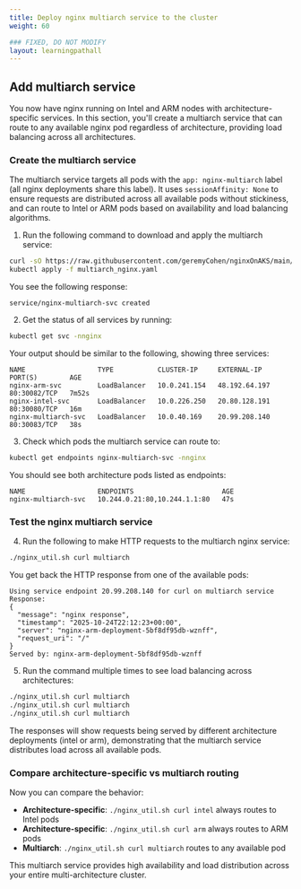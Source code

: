```yaml
---
title: Deploy nginx multiarch service to the cluster
weight: 60

### FIXED, DO NOT MODIFY
layout: learningpathall
---
```


## Add multiarch service

You now have nginx running on Intel and ARM nodes with architecture-specific services. In this section, you'll create a multiarch service that can route to any available nginx pod regardless of architecture, providing load balancing across all architectures.

### Create the multiarch service

The multiarch service targets all pods with the `app: nginx-multiarch` label (all nginx deployments share this label). It uses `sessionAffinity: None` to ensure requests are distributed across all available pods without stickiness, and can route to Intel or ARM pods based on availability and load balancing algorithms.

1. Run the following command to download and apply the multiarch service:

```bash
curl -sO https://raw.githubusercontent.com/geremyCohen/nginxOnAKS/main/multiarch_nginx.yaml
kubectl apply -f multiarch_nginx.yaml
```

You see the following response:

```output
service/nginx-multiarch-svc created
```

2. Get the status of all services by running:

```bash
kubectl get svc -nnginx 
```

Your output should be similar to the following, showing three services:

```output
NAME                  TYPE           CLUSTER-IP     EXTERNAL-IP     PORT(S)        AGE
nginx-arm-svc         LoadBalancer   10.0.241.154   48.192.64.197   80:30082/TCP   7m52s
nginx-intel-svc       LoadBalancer   10.0.226.250   20.80.128.191   80:30080/TCP   16m
nginx-multiarch-svc   LoadBalancer   10.0.40.169    20.99.208.140   80:30083/TCP   38s
```

3. Check which pods the multiarch service can route to:

```bash
kubectl get endpoints nginx-multiarch-svc -nnginx
```

You should see both architecture pods listed as endpoints:

```output
NAME                  ENDPOINTS                      AGE
nginx-multiarch-svc   10.244.0.21:80,10.244.1.1:80   47s
```

### Test the nginx multiarch service

4. Run the following to make HTTP requests to the multiarch nginx service:

```bash
./nginx_util.sh curl multiarch
```

You get back the HTTP response from one of the available pods:

```output
Using service endpoint 20.99.208.140 for curl on multiarch service
Response:
{
  "message": "nginx response",
  "timestamp": "2025-10-24T22:12:23+00:00",
  "server": "nginx-arm-deployment-5bf8df95db-wznff",
  "request_uri": "/"
}
Served by: nginx-arm-deployment-5bf8df95db-wznff
```

5. Run the command multiple times to see load balancing across architectures:

```bash
./nginx_util.sh curl multiarch
./nginx_util.sh curl multiarch
./nginx_util.sh curl multiarch
```

The responses will show requests being served by different architecture deployments (intel or arm), demonstrating that the multiarch service distributes load across all available pods.

### Compare architecture-specific vs multiarch routing

Now you can compare the behavior:

- **Architecture-specific**: `./nginx_util.sh curl intel` always routes to Intel pods
- **Architecture-specific**: `./nginx_util.sh curl arm` always routes to ARM pods
- **Multiarch**: `./nginx_util.sh curl multiarch` routes to any available pod

This multiarch service provides high availability and load distribution across your entire multi-architecture cluster.
